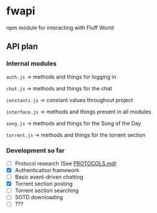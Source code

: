 # fwapi
npm module for interacting with Fluff World


## API plan

### Internal modules
`auth.js` &rarr; methods and things for logging in

`chat.js` &rarr; methods and things for the chat

`constants.js` &rarr; constant values throughout project

`interface.js` &rarr; methods and things present in all modules

`song.js` &rarr; methods and things for the Song of the Day

`torrent.js` &rarr; methods and things for the torrent section

### Development so far

- [ ] Protocol research (See [PROTOCOLS.md](md/PROTOCOLS.md))
- [X] Authentication framework
- [ ] Basic event-driven chatting
- [X] Torrent section posting
- [ ] Torrent section searching
- [ ] SOTD downloading
- [ ] ???
